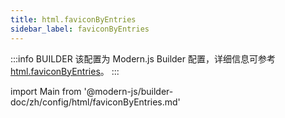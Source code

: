 ```yaml
---
title: html.faviconByEntries
sidebar_label: faviconByEntries
---
```


:::info BUILDER
该配置为 Modern.js Builder 配置，详细信息可参考 [html.faviconByEntries](https://modernjs.dev/builder/zh/api/config-html.html#html-faviconbyentries)。
:::

import Main from '@modern-js/builder-doc/zh/config/html/faviconByEntries.md'

<Main />
